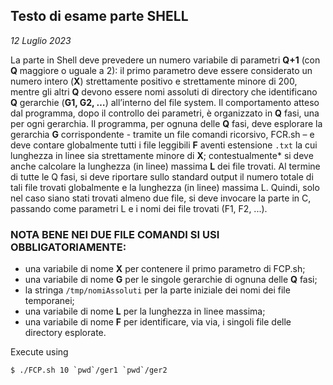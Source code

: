 ## Testo di esame parte SHELL
*12 Luglio 2023* 

La parte in Shell deve prevedere un numero variabile di parametri **Q+1** (con **Q** maggiore o uguale a 2): il primo parametro deve essere considerato un numero intero (**X**) strettamente positivo e strettamente minore di 200, mentre gli altri **Q** devono essere nomi assoluti di directory che identificano **Q** gerarchie (**G1, G2, …**) all’interno del file system.
Il comportamento atteso dal programma, dopo il controllo dei parametri, è organizzato in **Q** fasi, una per ogni gerarchia.
Il programma, per ognuna delle **Q** fasi, deve esplorare la gerarchia **G** corrispondente - tramite un file comandi ricorsivo, FCR.sh – e deve contare globalmente tutti i file leggibili **F** aventi estensione `.txt` la cui lunghezza in linee sia strettamente minore di **X**; contestualmente* si deve anche calcolare la lunghezza (in linee) massima **L** dei file trovati.
Al termine di tutte le Q fasi, si deve riportare sullo standard output il numero totale di tali file trovati globalmente e la lunghezza (in linee) massima L.
Quindi, solo nel caso siano stati trovati almeno due file, si deve invocare la parte in C, passando come parametri L e i nomi dei file trovati (F1, F2, ...).

### NOTA BENE NEI DUE FILE COMANDI SI USI OBBLIGATORIAMENTE:
* una variabile di nome **X** per contenere il primo parametro di FCP.sh;
* una variabile di nome **G** per le singole gerarchie di ognuna delle **Q** fasi;
* la stringa `/tmp/nomiAssoluti` per la parte iniziale dei nomi dei file temporanei;
* una variabile di nome **L** per la lunghezza in linee massima;
* una variabile di nome **F** per identificare, via via, i singoli file delle directory esplorate.

Execute using
```console
$ ./FCP.sh 10 `pwd`/ger1 `pwd`/ger2
```